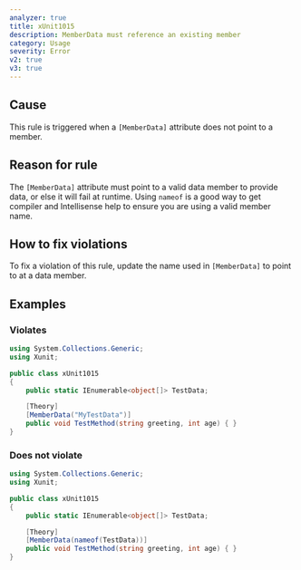 ```yaml
---
analyzer: true
title: xUnit1015
description: MemberData must reference an existing member
category: Usage
severity: Error
v2: true
v3: true
---
```


## Cause

This rule is triggered when a `[MemberData]` attribute does not point to a member.

## Reason for rule

The `[MemberData]` attribute must point to a valid data member to provide data, or else it will fail at runtime. Using `nameof` is a good way to get compiler and Intellisense help to ensure you are using a valid member name.

## How to fix violations

To fix a violation of this rule, update the name used in `[MemberData]` to point to at a data member.

## Examples

### Violates

```csharp
using System.Collections.Generic;
using Xunit;

public class xUnit1015
{
    public static IEnumerable<object[]> TestData;

    [Theory]
    [MemberData("MyTestData")]
    public void TestMethod(string greeting, int age) { }
}
```

### Does not violate

```csharp
using System.Collections.Generic;
using Xunit;

public class xUnit1015
{
    public static IEnumerable<object[]> TestData;

    [Theory]
    [MemberData(nameof(TestData))]
    public void TestMethod(string greeting, int age) { }
}
```
